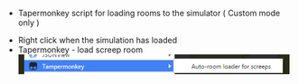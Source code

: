 * Tapermonkey script for loading rooms to the simulator ( Custom mode only )

 - Right click when the simulation has loaded
 - Tapermonkey - load screep room ![alt contextmenu](/doc/rightclick-menu.png)